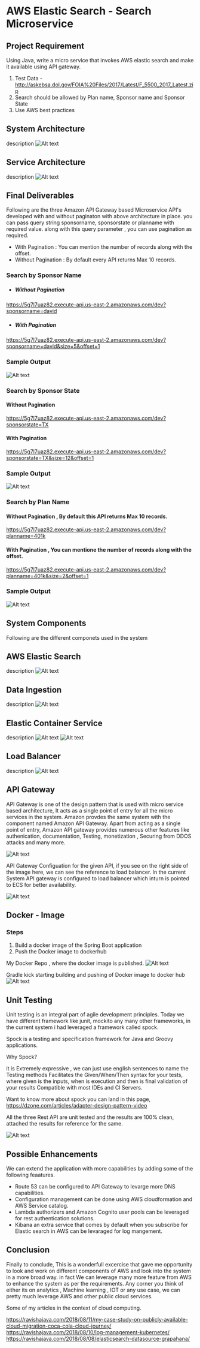 # AWS Elastic Search - Search Microservice

## Project Requirement

Using Java, write a micro service that invokes AWS elastic search and make it available using API gateway.             

1. Test Data - http://askebsa.dol.gov/FOIA%20Files/2017/Latest/F_5500_2017_Latest.zip             
2. Search should be allowed by Plan name, Sponsor name and Sponsor State             
3. Use AWS best practices        


## System  Architecture
description 
![Alt text](docs/Architecture.png)  


## Service  Architecture
description 
![Alt text](docs/Service-Architecture.png)       


## Final Deliverables 

Following are the three  Amazon  API Gateway based Microservice API's  developed with and without paginaton with above architecture 
in place. you can pass query string sponsorname, sponsorstate or  planname  with required value.
along with this query parameter , you can use pagination as required.  

* With Pagination : You can mention the number of records along with the offset.
* Without Pagination : By default every  API returns Max 10 records. 


### Search by Sponsor Name

* ##### Without Pagination 
https://5g7l7uaz82.execute-api.us-east-2.amazonaws.com/dev?sponsorname=david

* ##### With Pagination
https://5g7l7uaz82.execute-api.us-east-2.amazonaws.com/dev?sponsorname=david&size=5&offset=1

### Sample Output
![Alt text](docs/SponsorName.png)

### Search by Sponsor State

#### Without Pagination  
https://5g7l7uaz82.execute-api.us-east-2.amazonaws.com/dev?sponsorstate=TX

#### With Pagination 
https://5g7l7uaz82.execute-api.us-east-2.amazonaws.com/dev?sponsorstate=TX&size=12&offset=1

### Sample Output
![Alt text](docs/SponsorState.png)

### Search by Plan Name

#### Without Pagination , By default this API returns Max 10 records. 
https://5g7l7uaz82.execute-api.us-east-2.amazonaws.com/dev?planname=401k

#### With Pagination , You can mentione the number of records along with the offset.
https://5g7l7uaz82.execute-api.us-east-2.amazonaws.com/dev?planname=401k&size=2&offset=1

### Sample Output
![Alt text](docs/PlanName.png)


## System Components
Following are the different componets used in the system  

## AWS Elastic Search
description 
![Alt text](docs/Elastic-Search-Instance.png)


## Data Ingestion
description 
![Alt text](docs/Logstash-Config.png)


## Elastic Container Service
description 
![Alt text](docs/ECS-Cluster.png)
![Alt text](docs/ECS-AutoScaling-Group.png)



## Load Balancer
description 
![Alt text](docs/Loadbalancer.png)


## API Gateway
API Gateway is one of the design pattern that is used with micro service based architecture, It acts as a single point of entry
for all the micro services in the system. Amazon provdes the same system with the component named
Amazon API Gateway. Apart from acting as a single point of entry, Amazon API gateway provides numerous
other features like authenication, documentation, Testing, monetization , Securing from DDOS attacks and 
many more.  

![Alt text](docs/API-Gateway.png)

API Gateway Configuation for the given API, if you see on the right side of the image here, we 
can see the reference to load balancer. In the current System API gateway is configured to load balancer
which inturn is pointed to ECS for better availability. 
 
![Alt text](docs/API-Gateway-Configuration.png)


## Docker - Image

### Steps
1. Build a docker image of the Spring Boot application
2. Push the Docker image to dockerhub

My Docker Repo , where the docker image is published. 
![Alt text](docs/My-DockerHub-Repo.png)

Gradle kick starting building and  pushing of Docker image  to docker hub
![Alt text](docs/DockerBuild-and-Push-to-DockerHub.png)


## Unit Testing
Unit testing is an integral part of agile development principles. Today we have different framework like junit, mockito
any many other frameworks, in the current system i had leveraged a framework called spock.

Spock is a testing and specification framework for Java and Groovy applications. 

Why Spock?

it is Extremely expressive , we can just use english sentences to name the Testing methods
Facilitates the Given/When/Then syntax for your tests, where given is the inputs, when is execution and then is final validation of your results
Compatible with most IDEs and CI Servers.

Want to know more about spock you can land in this page,
https://dzone.com/articles/adapter-design-pattern-video

All the three Rest API are unit tested and the results are 100% clean, attached the results
for reference for the same.

![Alt text](docs/Junit.png)

## Possible Enhancements

We can extend the application with more capabilities by adding some of the following feaatures.

* Route  53 can be configured to API Gateway to levarge more DNS capabilities.
* Configuration management can be done using AWS cloudformation and AWS Service catalog.
* Lambda authorizers and Amazon Cognito user pools can be leveraged for rest authentication solutions.
* Kibana an extra service that  comes by default when you subscribe for Elastic search in AWS can be levaraged for log mangement.

## Conclusion
Finally to conclude, This is a wonderfull excercise that gave me opportunity to look and work on different components of AWS and look into the 
system in a more broad way. in fact We can leverage many more feature from AWS to enhance the system as per the requirements. Any corner you think of either its
on analytics , Machine learning , IOT or any use case,  we can pretty much leverage AWS and other public cloud services. 

Some of my articles  in the context of cloud computing.

https://ravishajava.com/2018/08/11/my-case-study-on-publicly-available-cloud-migration-coca-cola-cloud-journey/
https://ravishajava.com/2018/08/10/log-management-kubernetes/
https://ravishajava.com/2018/08/08/elasticsearch-datasource-grapahana/







